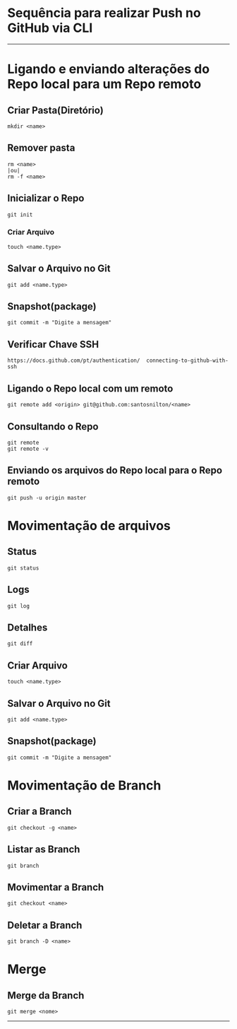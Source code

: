 # Sequência para realizar Push no GitHub via CLI
---
# Ligando e enviando alterações do Repo local para um Repo remoto 
## Criar Pasta(Diretório)  
	mkdir <name>  
## Remover pasta	
    rm <name>  
    |ou| 
    rm -f <name>  
		  
## Inicializar o Repo  
	git init  
### Criar Arquivo  
	touch <name.type>  
## Salvar o Arquivo no Git  
	git add <name.type>  
## Snapshot(package)  
	git commit -m "Digite a mensagem"  
## Verificar Chave SSH  
	https://docs.github.com/pt/authentication/  connecting-to-github-with-ssh
  
## Ligando o Repo local com um remoto  
	git remote add <origin> git@github.com:santosnilton/<name>  
## Consultando o Repo  
	git remote  
	git remote -v  
## Enviando os arquivos do Repo local para o Repo remoto  
	git push -u origin master  

# Movimentação de arquivos  

## Status  
	git status  
## Logs  
	git log  
## Detalhes  
	git diff  
## Criar Arquivo  
	touch <name.type>  
## Salvar o Arquivo no Git  
	git add <name.type>  
## Snapshot(package)  
	git commit -m "Digite a mensagem"  

# Movimentação de Branch  

## Criar a Branch  
	git checkout -g <name>  
## Listar as Branch  
	git branch  
## Movimentar a Branch  
	git checkout <name>  
## Deletar a Branch  
	git branch -D <name>  

# Merge  

## Merge da Branch  
	git merge <nome>  
---